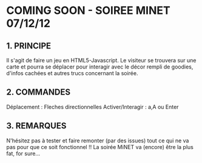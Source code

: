 # COMING SOON - SOIREE MINET 07/12/12

## 1. PRINCIPE

Il s'agit de faire un jeu en HTML5-Javascript. 
Le visiteur se trouvera sur une carte et pourra se déplacer pour interagir avec le décor rempli de goodies, d'infos cachées et autres trucs concernant la soirée.


## 2. COMMANDES

Déplacement : Fleches directionnelles
Activer/Interagir : a,A ou Enter


## 3. REMARQUES

N'hésitez pas à tester et faire remonter (par des issues) tout ce qui ne va pas pour que ce soit fonctionnel !!
La soirée MiNET va (encore) être la plus fat, for sure...
